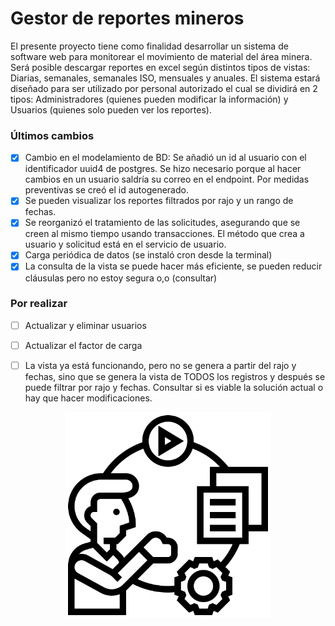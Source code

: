# Gestor de reportes mineros


El presente proyecto tiene como finalidad desarrollar un sistema de software web para monitorear el movimiento de material del área minera. Será posible descargar reportes en excel según distintos tipos de vistas: Diarias, semanales, semanales ISO, mensuales y anuales. El sistema estará diseñado para ser utilizado por personal autorizado el cual se dividirá en 2 tipos: Administradores (quienes pueden modificar la información) y Usuarios (quienes solo pueden ver los reportes).
<br>

### Últimos cambios

- [x] Cambio en el modelamiento de BD: Se añadió un id al usuario con el identificador uuid4 de postgres. Se hizo necesario porque al hacer cambios en un usuario saldría su correo en el endpoint. Por medidas preventivas se creó el id autogenerado.
- [x] Se pueden visualizar los reportes filtrados por rajo y un rango de fechas.
- [x] Se reorganizó el tratamiento de las solicitudes, asegurando que se creen al mismo tiempo usando transacciones. El método que crea a usuario y solicitud está en el servicio de usuario.
- [x] Carga periódica de datos (se instaló cron desde la terminal)
- [x] La consulta de la vista se puede hacer más eficiente, se pueden reducir cláusulas pero no estoy segura o,o (consultar)

### Por realizar
- [ ] Actualizar y eliminar usuarios
- [ ] Actualizar el factor de carga
- [ ] La vista ya está funcionando, pero no se genera a partir del rajo y fechas, sino que se genera la vista de TODOS los registros y después se puede filtrar por rajo y fechas. Consultar si es viable la solución actual o hay que hacer modificaciones.



<p align="center">
  <img width="330" src="docs/assets/github-asset.png">
</p>
